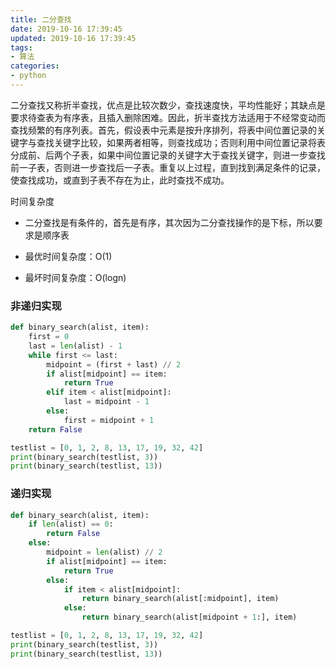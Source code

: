 ```yaml
---
title: 二分查找
date: 2019-10-16 17:39:45
updated: 2019-10-16 17:39:45
tags:
- 算法
categories:
- python
---
```


二分查找又称折半查找，优点是比较次数少，查找速度快，平均性能好；其缺点是要求待查表为有序表，且插入删除困难。因此，折半查找方法适用于不经常变动而查找频繁的有序列表。首先，假设表中元素是按升序排列，将表中间位置记录的关键字与查找关键字比较，如果两者相等，则查找成功；否则利用中间位置记录将表分成前、后两个子表，如果中间位置记录的关键字大于查找关键字，则进一步查找前一子表，否则进一步查找后一子表。重复以上过程，直到找到满足条件的记录，使查找成功，或直到子表不存在为止，此时查找不成功。 

时间复杂度

- 二分查找是有条件的，首先是有序，其次因为二分查找操作的是下标，所以要求是顺序表 

- 最优时间复杂度：O(1) 

- 最坏时间复杂度：O(logn) 

### 非递归实现

```python
def binary_search(alist, item):
    first = 0
    last = len(alist) - 1
    while first <= last:
        midpoint = (first + last) // 2
        if alist[midpoint] == item:
            return True
        elif item < alist[midpoint]:
            last = midpoint - 1
        else:
            first = midpoint + 1
    return False

testlist = [0, 1, 2, 8, 13, 17, 19, 32, 42]
print(binary_search(testlist, 3))
print(binary_search(testlist, 13))
```

### 递归实现

```python
def binary_search(alist, item):
    if len(alist) == 0:
        return False
    else:
        midpoint = len(alist) // 2
        if alist[midpoint] == item:
            return True
        else:
            if item < alist[midpoint]:
                return binary_search(alist[:midpoint], item)
            else:
                return binary_search(alist[midpoint + 1:], item)

testlist = [0, 1, 2, 8, 13, 17, 19, 32, 42]
print(binary_search(testlist, 3))
print(binary_search(testlist, 13))
```

